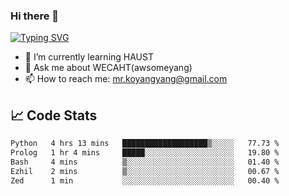 ### Hi there 👋

[![Typing SVG](https://readme-typing-svg.herokuapp.com?color=%23F78A63&lines=Here+are+some+ideas+to+get+you+started%3A)](https://git.io/typing-svg)

- 🌱 I’m currently learning HAUST
- 💬 Ask me about WECAHT(awsomeyang)
- 📫 How to reach me: mr.koyangyang@gmail.com

## &#x1f4c8; Code Stats
<!--START_SECTION:waka-->

```txt
Python   4 hrs 13 mins   ███████████████████▒░░░░░   77.73 %
Prolog   1 hr 4 mins     █████░░░░░░░░░░░░░░░░░░░░   19.80 %
Bash     4 mins          ▒░░░░░░░░░░░░░░░░░░░░░░░░   01.40 %
Ezhil    2 mins          ▒░░░░░░░░░░░░░░░░░░░░░░░░   00.67 %
Zed      1 min           ░░░░░░░░░░░░░░░░░░░░░░░░░   00.40 %
```

<!--END_SECTION:waka-->